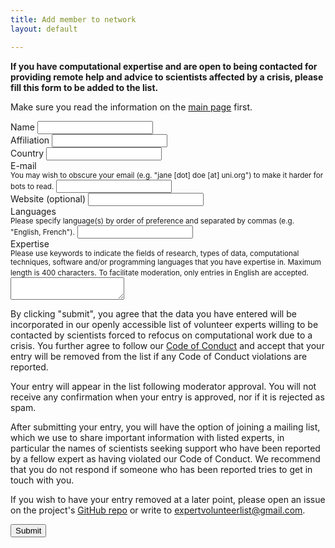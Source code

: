 ```yaml
---
title: Add member to network
layout: default

---
```


**If you have computational expertise and are open to being contacted for providing remote help and advice to scientists affected by a crisis, please fill this form to be added to the list.**

Make sure you read the information on the [main page](https://research-support-network.github.io/) first.

<form method="POST" action="https://research-support-network.herokuapp.com/v3/entry/github/Research-Support-Network/research-support-network.github.io/main/member-submission">
  <input name="options[redirect]" type="hidden" value="https://research-support-network.github.io/submitted.html">
  <input name="options[slug]" type="hidden" value="{{ page.slug }}">

<div class="mb-3 row">
    <label for="form-name" class="form-label">Name</label>
    <input id="form-name" name="fields[name]" type="text" maxlength=100 required>
  </div>

<div class="mb-3 row">
    <label for="form-affiliation" class="form-label">Affiliation</label>
    <input id="form-affiliation" name="fields[affiliation]" type="text" maxlength=100 required>
  </div>

<div class="mb-3 row">
    <label for="form-country" class="form-label">Country</label>
    <input id="form-country" name="fields[country]" type="text" maxlength=100 required>
  </div>

<div class="mb-3 row">
    <label for="form-email" class="form-label">E-mail</label><br>
    <small class="text-muted">You may wish to obscure your email (e.g. "jane [dot] doe [at] uni.org") to make it harder for bots to read.</small>
    <input id="form-email" name="fields[email]" type="text" maxlength=100 required>
  </div>

<div class="mb-3 row">
    <label for="form-website" class="form-label">Website (optional)</label>
    <input id="form-website" name="fields[website]" type="text" maxlength=100>
  </div>

<div class="mb-3 row">
    <label for="form-languages" class="form-label">Languages</label><br>
    <small class="text-muted">Please specify language(s) by order of preference and separated by commas (e.g. "English, French").</small>
    <input id="form-languages" name="fields[languages]" type="text" maxlength=100 required>
  </div>

<div class="mb-3 row">
    <label for="form-expertise" class="form-label">Expertise</label><br>
    <small class="text-muted">Please use keywords to indicate the fields of research, types of data, computational techniques, software and/or programming languages that you have expertise in. Maximum length is 400 characters.</small>
  <small class="text-muted">To facilitate moderation, only entries in English are accepted.</small>
    <textarea id="form-expertise" name="fields[expertise]" maxlength=400 required></textarea>
  </div>

<p>By clicking "submit", you agree that the data you have entered will be incorporated in our openly accessible list of volunteer experts willing to be contacted by  scientists forced to refocus on computational work due to a crisis. You further agree to follow our <a href="code-of-conduct.html">Code of Conduct</a> and accept that your entry will be removed from the list if any Code of Conduct violations are reported.</p>

<p>Your entry will appear in the list following moderator approval. You will not receive any confirmation when your entry is approved, nor if it is rejected as spam.</p>

<p>After submitting your entry, you will have the option of joining a mailing list, which we use to share important information with listed experts, in particular the names of scientists seeking support who have been reported by a fellow expert as having violated our Code of Conduct. We recommend that you do not respond if someone who has been reported tries to get in touch with you.</p>

<p>If you wish to have your entry removed at a later point, please open an issue on the project's <a href="https://github.com/Research-Support-Network/research-support-network.github.io">GitHub repo</a> or write to <a href="mailto:expertvolunteerlist@gmail.com">expertvolunteerlist@gmail.com</a>.</p>

<div class="mb-3 row">
    <button type="submit" class="btn btn-primary mb-3">Submit</button>
  </div>
</form>
